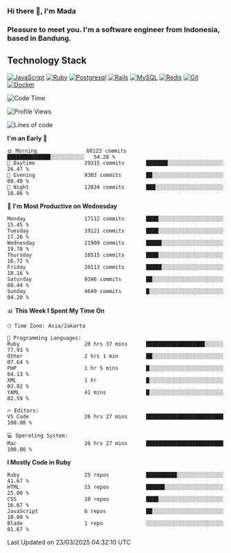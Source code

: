 ### Hi there 👋, I'm Mada
### Pleasure to meet you. I'm a software engineer from Indonesia, based in Bandung.

## Technology Stack

[![JavaScript](https://img.shields.io/badge/-JavaScript-%23F7DF1C?style=flat-square&logo=javascript&logoColor=000000&labelColor=%23F7DF1C&color=%23FFCE5A)](https://www.javascript.com/)
[![Ruby](https://img.shields.io/badge/Ruby-CC342D?style=flat-square&logo=ruby&logoColor=white)](https://www.ruby-lang.org/en/)
[![Postgresql](https://img.shields.io/badge/PostgreSQL-316192?style=flat-square&logo=postgresql&logoColor=ffffff)](https://www.postgresql.org/)
[![Rails](https://img.shields.io/badge/Ruby_on_Rails-CC0000?style=flat-square&logo=ruby-on-rails&logoColor=white)](https://rubyonrails.org/)
[![MySQL](https://img.shields.io/badge/-MySQL-4479A1?style=flat-square&logo=MySQL&logoColor=ffffff)](https://www.mysql.com/)
[![Redis](https://img.shields.io/badge/-Redis-DC382D?style=flat-square&logo=Redis&logoColor=ffffff)](https://redis.io/)
[![Git](https://img.shields.io/badge/-Git-%23F05032?style=flat-square&logo=git&logoColor=%23ffffff)](https://git-scm.com/)
[![Docker](https://img.shields.io/badge/-Docker-2496ED?style=flat-square&logo=docker&logoColor=ffffff)](https://www.docker.com/)
<!--
**madaarya/madaarya** is a ✨ _special_ ✨ repository because its `README.md` (this file) appears on your GitHub profile.

Here are some ideas to get you started:

- 🔭 I’m currently working on ...
- 🌱 I’m currently learning ...
- 👯 I’m looking to collaborate on ...
- 🤔 I’m looking for help with ...
- 💬 Ask me about ...
- 📫 How to reach me: ...
- 😄 Pronouns: ...
- ⚡ Fun fact: ...
-->
<!--START_SECTION:waka-->
![Code Time](http://img.shields.io/badge/Code%20Time-7%2C151%20hrs%2046%20mins-blue)

![Profile Views](http://img.shields.io/badge/Profile%20Views-0-blue)

![Lines of code](https://img.shields.io/badge/From%20Hello%20World%20I%27ve%20Written-48.9%20million%20lines%20of%20code-blue)

**I'm an Early 🐤** 

```text
🌞 Morning                60123 commits       ██████████████░░░░░░░░░░░   54.28 % 
🌆 Daytime                29315 commits       ███████░░░░░░░░░░░░░░░░░░   26.47 % 
🌃 Evening                9303 commits        ██░░░░░░░░░░░░░░░░░░░░░░░   08.40 % 
🌙 Night                  12024 commits       ███░░░░░░░░░░░░░░░░░░░░░░   10.86 % 
```
📅 **I'm Most Productive on Wednesday** 

```text
Monday                   17112 commits       ████░░░░░░░░░░░░░░░░░░░░░   15.45 % 
Tuesday                  19121 commits       ████░░░░░░░░░░░░░░░░░░░░░   17.26 % 
Wednesday                21909 commits       █████░░░░░░░░░░░░░░░░░░░░   19.78 % 
Thursday                 18515 commits       ████░░░░░░░░░░░░░░░░░░░░░   16.72 % 
Friday                   20113 commits       █████░░░░░░░░░░░░░░░░░░░░   18.16 % 
Saturday                 9346 commits        ██░░░░░░░░░░░░░░░░░░░░░░░   08.44 % 
Sunday                   4649 commits        █░░░░░░░░░░░░░░░░░░░░░░░░   04.20 % 
```


📊 **This Week I Spent My Time On** 

```text
🕑︎ Time Zone: Asia/Jakarta

💬 Programming Languages: 
Ruby                     20 hrs 37 mins      ███████████████████░░░░░░   77.93 % 
Other                    2 hrs 1 min         ██░░░░░░░░░░░░░░░░░░░░░░░   07.64 % 
PHP                      1 hr 5 mins         █░░░░░░░░░░░░░░░░░░░░░░░░   04.13 % 
XML                      1 hr                █░░░░░░░░░░░░░░░░░░░░░░░░   03.82 % 
YAML                     41 mins             █░░░░░░░░░░░░░░░░░░░░░░░░   02.59 % 

🔥 Editors: 
VS Code                  26 hrs 27 mins      █████████████████████████   100.00 % 

💻 Operating System: 
Mac                      26 hrs 27 mins      █████████████████████████   100.00 % 
```

**I Mostly Code in Ruby** 

```text
Ruby                     25 repos            ██████████░░░░░░░░░░░░░░░   41.67 % 
HTML                     15 repos            ██████░░░░░░░░░░░░░░░░░░░   25.00 % 
CSS                      10 repos            ████░░░░░░░░░░░░░░░░░░░░░   16.67 % 
JavaScript               6 repos             ██░░░░░░░░░░░░░░░░░░░░░░░   10.00 % 
Blade                    1 repo              ░░░░░░░░░░░░░░░░░░░░░░░░░   01.67 % 
```




 Last Updated on 23/03/2025 04:32:10 UTC
<!--END_SECTION:waka-->
